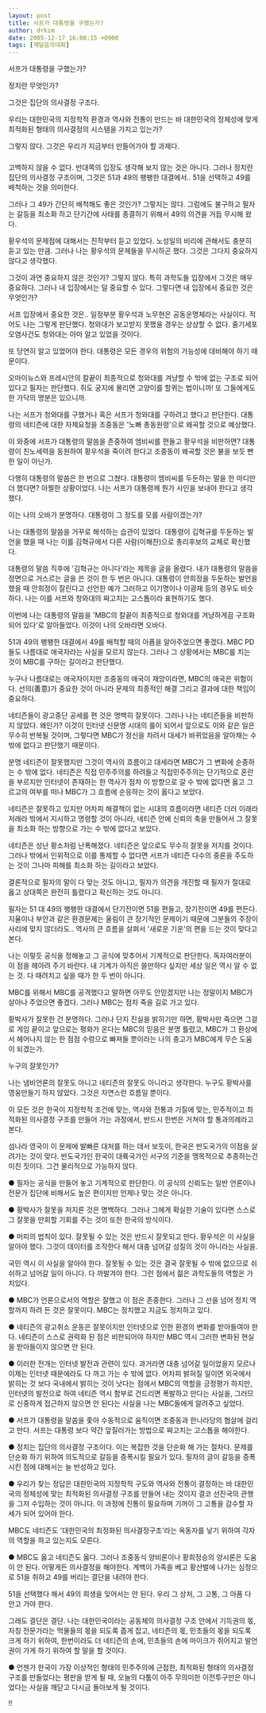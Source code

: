 ```yaml
---
layout: post
title: 서프가 대통령을 구했는가?
author: drkim
date: 2005-12-17 16:08:15 +0900
tags: [깨달음의대화]
---
```


  서프가 대통령을 구했는가?



  


  


  정치란 무엇인가?



  그것은 집단의 의사결정 구조다.



  


  우리는 대한민국의 지정학적 환경과 역사와 전통이 만드는 바 대한민국의 정체성에 맞게 최적화된 형태의 의사결정의 시스템을 가지고 있는가?



  그렇지 않다. 그것은 우리가 지금부터 만들어가야 할 과제다.



  


  ###



  


  고백하지 않을 수 없다. 반대쪽의 입장도 생각해 보지 않는 것은 아니다. 그러나 정치란 집단의 의사결정 구조이며, 그것은 51과 49의 팽팽한 대결에서.. 51을 선택하고 49를 배척하는 것을 의미한다.



  


  그러나 그 49가 간단히 배척해도 좋은 것인가? 그렇지는 않다. 그럼에도 불구하고 필자는 갈등을 최소화 하고 단기간에 사태를 종결하기 위해서 49의 의견을 거듭 무시해 왔다.



  


  황우석의 문제점에 대해서는 진작부터 듣고 있었다. 노성일의 비리에 관해서도 충분히 듣고 있는 만큼. 그러나 나는 황우석의 문제들을 무시하곤 했다. 그것은 그다지 중요하지 않다고 생각했다.



  


  그것이 과연 중요하지 않은 것인가? 그렇지 않다. 특히 과학도들 입장에서 그것은 매우 중요하다. 그러나 내 입장에서는 덜 중요할 수 있다. 그렇다면 내 입장에서 중요한 것은 무엇인가?



  


  서프 입장에서 중요한 것은.. 일정부분 황우석과 노무현은 공동운명체라는 사실이다. 적어도 나는 그렇게 판단했다. 청와대가 보고받지 못했을 경우는 상상할 수 없다. 줄기세포 오염사건도 청와대는 아마 알고 있었을 것이다.



  


  또 당연히 알고 있었어야 한다. 대통령은 모든 경우의 위험의 가능성에 대비해야 하기 때문이다.



  


  오마이뉴스와 프레시안의 칼끝이 최종적으로 청와대를 겨냥할 수 밖에 없는 구조로 되어 있다고 필자는 판단했다. 쥐도 궁지에 몰리면 고양이를 할퀴는 법이니까! 또 그들에게도 한 가닥의 명분은 있으니까.



  


  나는 서프가 청와대를 구했거나 혹은 서프가 청와대를 구하려고 했다고 판단한다. 대통령의 네티즌에 대한 자제요청을 조중동은 '노빠 총동원령'으로 왜곡할 것으로 예상했다.



  


  이 와중에 서프가 대통령의 말씀을 존중하여 엠비씨를 편들고 황우석을 비판하면? 대통령이 친노세력을 동원하여 황우석을 죽이려 한다고 조중동이 왜곡할 것은 불을 보듯 뻔한 일이 아닌가.



  


  다행히 대통령의 말씀은 한 번으로 그쳤다. 대통령이 엠비씨를 두둔하는 말을 한 마디만 더 했다면? 아찔한 상황이었다. 나는 서프가 대통령께 뭔가 사인을 보내야 한다고 생각했다.



  


  이는 나의 오바가 분명하다. 대통령이 그 정도를 모를 사람이겠는가?



  


  나는 대통령의 말씀을 거꾸로 해석하는 습관이 있었다. 대통령이 김혁규를 두둔하는 발언을 했을 때 나는 이를 김혁규에서 다른 사람(이해찬)으로 총리후보의 교체로 확신했다.



  


  대통령의 말씀 직후에 '김혁규는 아니다'라는 제목을 글을 올렸다. 내가 대통령의 말씀을 정면으로 거스르는 글을 쓴 것이 한 두 번은 아니다. 대통령이 안희정을 두둔하는 발언을 했을 때 안희정이 잘린다고 선언한 예가 그러하고 이기명이나 이광재 등의 경우도 비슷하다. 나는 이를 서프와 청와대의 짜고치는 고스톱이라 표현하기도 했다.



  


  이번에 나는 대통령의 말씀을 'MBC의 칼끝이 최종적으로 청와대를 겨냥하게끔 구조화 되어 있다'로 알아들었다. 이것이 나의 오바라면 오바다.



  


  51과 49의 팽팽한 대결에서 49를 배척할 때의 아픔을 알아주었으면 좋겠다. MBC PD들도 나름대로 애국자라는 사실을 모르지 않는다. 그러나 그 상황에서는 MBC를 치는 것이 MBC를 구하는 길이라고 판단했다.



  


  누구나 나름대로는 애국자이지만 조중동의 애국이 재앙이라면, MBC의 애국은 위험이다. 선의(善意)가 중요한 것이 아니라 문제의 최종적인 해결 그리고 결과에 대한 책임이 중요하다.



  


  네티즌들이 광고중단 공세를 편 것은 명백히 잘못이다. 그러나 나는 네티즌들을 비판하지 않았다. 왜인가? 이것이 인터넷 신문명 시대의 룰이 되어서 앞으로도 이와 같은 일은 무수히 반복될 것이며, 그렇다면 MBC가 정신을 차려서 대세가 바뀌었음을 알아채는 수 밖에 없다고 판단했기 때문이다.



  


  분명 네티즌이 잘못했지만 그것이 역사의 흐름이고 대세라면 MBC가 그 변화에 순종하는 수 밖에 없다. 네티즌은 직접 민주주의를 하려들고 직접민주주의는 단기적으로 혼란을 부르지만 인터넷이 존재하는 한 역사가 점차 이 방향으로 갈 수 밖에 없다면 옳고 그르고의 여부를 떠나 MBC가 그 흐름에 순응하는 것이 옳다고 보았다.



  


  네티즌은 잘못하고 있지만 어차피 해결책이 없는 시대의 흐름이라면 네티즌 더러 이래라 저래라 밖에서 지시하고 명령할 것이 아니라, 네티즌 안에 신뢰의 축을 만들어서 그 잘못을 최소화 하는 방향으로 가는 수 밖에 없다고 보았다.



  


  네티즌은 성난 황소처럼 난폭해졌다. 네티즌은 앞으로도 무수히 잘못을 저지를 것이다. 그러나 밖에서 인위적으로 이를 통제할 수 없다면 서프가 네티즌 다수의 중론을 주도하는 것이 그나마 피해를 최소화 하는 길이라고 보았다.



  


  결론적으로 필자의 말이 다 맞는 것도 아니고, 필자가 의견을 개진할 때 필자가 절대로 옳고 상대쪽은 완전히 틀렸다고 확신하는 것도 아니다.



  


  필자는 51 대 49의 팽팽한 대결에서 단기전이면 51을 편들고, 장기전이면 49를 편든다. 지율이나 부안과 같은 환경문제는 울림이 큰 장기적인 문제이기 때문에 그분들의 주장이 사리에 맞지 않더라도.. 역사의 큰 흐름을 살펴서 '새로운 기운'의 편을 드는 것이 맞다고 본다.



  


  나는 이렇듯 공식을 정해놓고 그 공식에 맞추어서 기계적으로 판단한다. 독자여러분이 이 점을 헤아려 주기 바란다. 내 기계가 아직은 쓸만하다 싶지만 세상 일은 역시 알 수 없는 것. 다 때려치고 싶을 때가 한 두 번이 아니다.



  


  MBC를 위해서 MBC를 공격했다고 말하면 아무도 안믿겠지만 나는 정말이지 MBC가 살아나 주었으면 좋겠다. 그러나 MBC는 점차 죽을 길로 가고 있다.



  


  황박사가 잘못한 건 분명하다. 그러나 단지 진실을 밝히기만 하면, 황박사만 죽으면 그걸로 게임 끝이고 앞으로는 평화가 온다는 MBC의 믿음은 분명 틀렸고, MBC가 그 환상에서 헤어나지 않는 한 점점 수렁으로 빠져들 뿐이라는 나의 충고가 MBC에게 무슨 도움이 되겠는가.



  


  누구의 잘못인가?



  


  나는 냄비언론의 잘못도 아니고 네티즌의 잘못도 아니라고 생각한다. 누구도 황박사를 영웅만들기 하지 않았다. 그것은 자연스런 흐름일 뿐이다.



  


  이 모든 것은 한국이 지정학적 조건에 맞는, 역사와 전통과 기질에 맞는, 민주적이고 최적화된 의사결정 구조를 만들어 가는 과정에서, 반드시 한번은 거쳐야 할 통과의례라고 본다.



  


  섬나라 영국이 이 문제에 발빠른 대처를 하는 데서 보듯이, 한국은 반도국가의 이점을 살려가는 것이 맞다. 반도국가인 한국이 대륙국가인 서구의 기준을 맹목적으로 추종하는건 미친 짓이다. 그건 물리적으로 가능하지 않다.



  


  ● 필자는 공식을 만들어 놓고 기계적으로 판단한다. 이 공식의 신뢰도는 일반 언론이나 전문가 집단에 비해서도 높은 편이지만 언제나 맞는 것은 아니다.



  


  ● 황박사가 잘못을 저지른 것은 명백하다. 그러나 그에게 확실한 기술이 있다면 스스로 그 잘못을 만회할 기회를 주는 것이 또한 한국의 방식이다.



  


  ● 머피의 법칙이 있다. 잘못될 수 있는 것은 반드시 잘못되고 만다. 황우석은 이 사실을 알아야 했다. 그것이 데이터를 조작한다 해서 대충 넘어갈 성질의 것이 아니라는 사실을.



  


  국민 역시 이 사실을 알아야 한다. 잘못될 수 있는 것은 결국 잘못될 수 밖에 없으므로 쉬쉬하고 넘어갈 일이 아니다. 다 까발겨야 한다. 그런 점에서 젊은 과학도들의 역할은 가치있다.



  


  ● MBC가 언론으로서의 역할은 잘했고 이 점은 존중한다. 그러나 그 선을 넘어 정치 역할까지 하려 든 것은 잘못이다. MBC는 정치했고 지금도 정치하고 있다.



  


  ● 네티즌의 광고취소 운동은 잘못이지만 인터넷으로 인한 환경의 변화를 받아들여야 한다. 네티즌이 스스로 권력화 된 점은 비판되어야 하지만 MBC 역시 그러한 변화된 현실을 받아들이지 않으면 안 된다.



  


  ● 이러한 전개는 인터넷 발전과 관련이 있다. 과거라면 대충 넘어갈 일이었을지 모르나 이제는 인터넷 때문에라도 다 까고 가는 수 밖에 없다. 어차피 밝혀질 일이면 외국에서 밝히는 것 보다 국내에서 밝히는 것이 낫다는 점에서 MBC의 역할을 긍정평가 하지만, 인터넷의 발전으로 하여 네티즌 역시 함부로 건드리면 폭발하고 만다는 사실을, 그러므로 신중하게 접근하지 않으면 안 된다는 사실을 나는 MBC들에게 알려주고 싶었다.






  ● 서프가 대통령을 말씀을 좇아 수동적으로 움직이면 조중동과 한나라당의 협살에 걸리고 만다. 서프는 대통령 보다 약간 앞질러가는 방법으로 짜고치는 고스톱을 해야한다.



  


  ● 정치는 집단의 의사결정 구조이다. 이는 복잡한 것을 단순화 해 가는 절차다. 문제를 단순화 하기 위하여 의도적으로 갈등을 증폭시킬 필요가 있다. 필자의 글이 갈등을 증폭시킨 점에 대해서는 늘 반성하고 있다.



  


  ● 우리가 찾는 정답은 대한민국의 지정학적 구도와 역사와 전통이 결정하는 바 대한민국의 정체성에 맞는 최적화된 의사결정 구조를 만들어 내는 것이지 결코 선진국의 관행을 그저 수입하는 것이 아니다. 이 과정에 진통이 필요하며 기꺼이 그 고통을 감수할 자세가 되어 있어야 한다.



  


  MBC도 네티즌도 '대한민국의 최정화된 의사결정구조'라는 옥동자를 낳기 위하여 각자의 역할을 하고 있는지도 모른다.



  


  ● MBC도 옳고 네티즌도 옳다. 그러나 조중동식 양비론이나 황희정승의 양시론은 도움이 안 된다. 어떻게든 의사결정을 해야한다. 계백이 가족을 베고 황산벌에 나가는 심정으로 51을 취하고 49를 버리는 결단을 내려야 한다.



  


  51을 선택했다 해서 49의 희생을 잊어서는 안 된다. 우리 그 상처, 그 고통, 그 아픔 다 안고 가야 한다.



  


  그래도 결단은 결단. 나는 대한민국이라는 공동체의 의사결정 구조 안에서 기득권의 몫, 자칭 전문가라는 먹물들의 몫을 되도록 좁게 잡고, 네티즌의 몫, 민초들의 몫을 되도록 크게 하기 위하여, 한번이라도 더 네티즌의 손에, 민초들의 손에 마이크가 쥐어지고 발언권이 가게 하기 위하여 할 말을 할 것이다.



  


  ● 언젠가 한국이 가장 이상적인 형태의 민주주의에 근접한, 최적화된 형태의 의사결정 구조를 만들었다는 평판을 받게 될 때, 오늘의 다툼이 아주 무의미한 이전투구만은 아니었다는 사실을 깨닫고 다시금 돌아보게 될 것이다.


!!